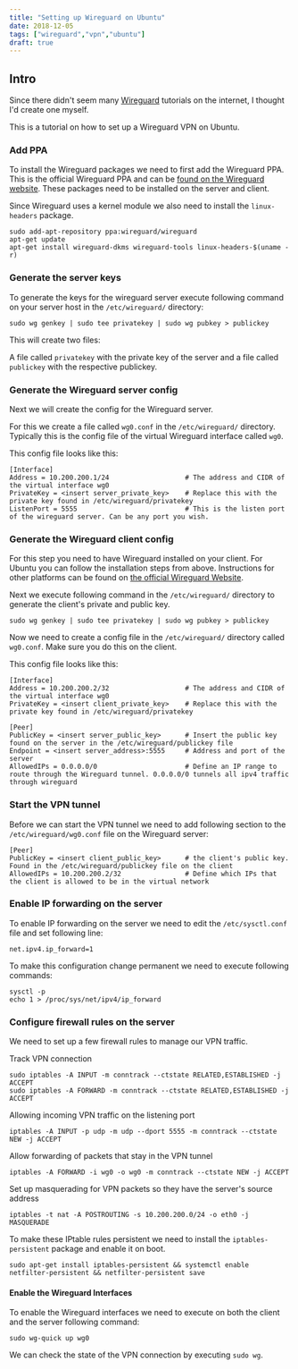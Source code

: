 ```yaml
---
title: "Setting up Wireguard on Ubuntu"
date: 2018-12-05
tags: ["wireguard","vpn","ubuntu"]
draft: true
---
```


## Intro

Since there didn't seem many [Wireguard](https://wireguard.com) tutorials on the internet, I thought I'd create one myself.

This is a tutorial on how to set up a Wireguard VPN on Ubuntu.

### Add PPA

To install the Wireguard packages we need to first add the Wireguard PPA. This is the official Wireguard PPA and can be [found on the Wireguard website](https://www.wireguard.com/install/). These packages need to be installed on the server and client.

Since Wireguard uses a kernel module we also need to install the `linux-headers` package.

````
sudo add-apt-repository ppa:wireguard/wireguard
apt-get update
apt-get install wireguard-dkms wireguard-tools linux-headers-$(uname -r)

````

### Generate the server keys

To generate the keys for the wireguard server execute following command on your server host in the `/etc/wireguard/` directory:

````
sudo wg genkey | sudo tee privatekey | sudo wg pubkey > publickey
````

This will create two files:

A file called `privatekey` with the private key of the server and a file called `publickey` with the respective publickey.


### Generate the Wireguard server config

Next we will create the config for the Wireguard server.

For this we create a file called `wg0.conf` in the `/etc/wireguard/` directory. Typically this is the config file of the virtual Wireguard interface called `wg0`.

This config file looks like this:

````
[Interface]
Address = 10.200.200.1/24                   # The address and CIDR of the virtual interface wg0
PrivateKey = <insert server_private_key>    # Replace this with the private key found in /etc/wireguard/privatekey
ListenPort = 5555                           # This is the listen port of the wireguard server. Can be any port you wish.
````


### Generate the Wireguard client config

For this step you need to have Wireguard installed on your client. For Ubuntu you can follow the installation steps from above. Instructions for other platforms can be found on [the official Wireguard Website](https://www.wireguard.com/install/).

Next we execute following command in the `/etc/wireguard/` directory to generate the client's private and public key.

````
sudo wg genkey | sudo tee privatekey | sudo wg pubkey > publickey
```` 

Now we need to create a config file in the `/etc/wireguard/` directory called `wg0.conf`. Make sure you do this on the client. 

This config file looks like this:

````
[Interface]
Address = 10.200.200.2/32                   # The address and CIDR of the virtual interface wg0
PrivateKey = <insert client_private_key>    # Replace this with the private key found in /etc/wireguard/privatekey

[Peer]
PublicKey = <insert server_public_key>      # Insert the public key found on the server in the /etc/wireguard/publickey file
Endpoint = <insert server_address>:5555     # Address and port of the server
AllowedIPs = 0.0.0.0/0                      # Define an IP range to route through the Wireguard tunnel. 0.0.0.0/0 tunnels all ipv4 traffic through wireguard
````


### Start the VPN tunnel

Before we can start the VPN tunnel we need to add following section to the `/etc/wireguard/wg0.conf` file on the Wireguard server:

````
[Peer]
PublicKey = <insert client_public_key>      # the client's public key. Found in the /etc/wireguard/publickey file on the client
AllowedIPs = 10.200.200.2/32                # Define which IPs that the client is allowed to be in the virtual network
````


### Enable IP forwarding on the server

To enable IP forwarding on the server we need to edit the `/etc/sysctl.conf` file and set following line:

````
net.ipv4.ip_forward=1
````

To make this configuration change permanent we need to execute following commands:

````
sysctl -p
echo 1 > /proc/sys/net/ipv4/ip_forward
````


### Configure firewall rules on the server

We need to set up a few firewall rules to manage our VPN traffic.


Track VPN connection

````
sudo iptables -A INPUT -m conntrack --ctstate RELATED,ESTABLISHED -j ACCEPT
sudo iptables -A FORWARD -m conntrack --ctstate RELATED,ESTABLISHED -j ACCEPT
````


Allowing incoming VPN traffic on the listening port

````
iptables -A INPUT -p udp -m udp --dport 5555 -m conntrack --ctstate NEW -j ACCEPT
````


Allow forwarding of packets that stay in the VPN tunnel

````
iptables -A FORWARD -i wg0 -o wg0 -m conntrack --ctstate NEW -j ACCEPT
````


Set up masquerading for VPN packets so they have the server's source address

````
iptables -t nat -A POSTROUTING -s 10.200.200.0/24 -o eth0 -j MASQUERADE
````


To make these IPtable rules persistent we need to install the `iptables-persistent` package and enable it on boot.

````
sudo apt-get install iptables-persistent && systemctl enable netfilter-persistent && netfilter-persistent save
````



#### Enable the Wireguard Interfaces

To enable the Wireguard interfaces we need to execute on both the client and the server following command:

````
sudo wg-quick up wg0
````

We can check the state of the VPN connection by executing `sudo wg`.

